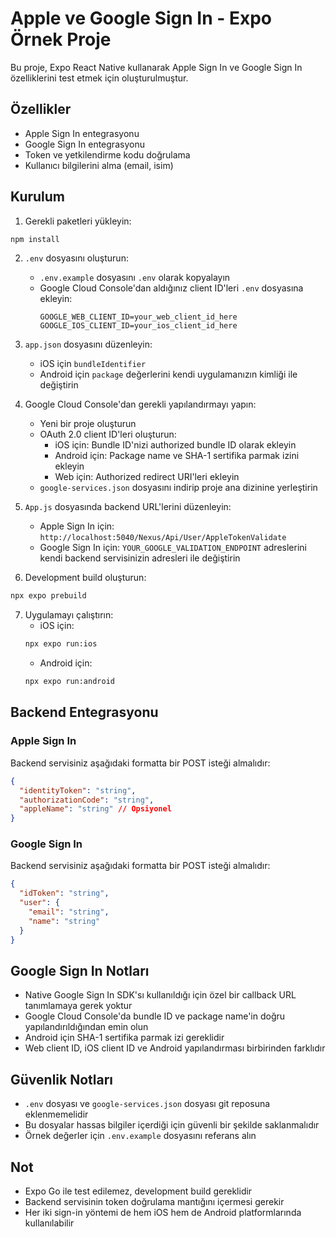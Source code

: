 # Apple ve Google Sign In - Expo Örnek Proje

Bu proje, Expo React Native kullanarak Apple Sign In ve Google Sign In özelliklerini test etmek için oluşturulmuştur.

## Özellikler

- Apple Sign In entegrasyonu
- Google Sign In entegrasyonu
- Token ve yetkilendirme kodu doğrulama
- Kullanıcı bilgilerini alma (email, isim)

## Kurulum

1. Gerekli paketleri yükleyin:
```bash
npm install
```

2. `.env` dosyasını oluşturun:
   - `.env.example` dosyasını `.env` olarak kopyalayın
   - Google Cloud Console'dan aldığınız client ID'leri `.env` dosyasına ekleyin:
     ```
     GOOGLE_WEB_CLIENT_ID=your_web_client_id_here
     GOOGLE_IOS_CLIENT_ID=your_ios_client_id_here
     ```

3. `app.json` dosyasını düzenleyin:
   - iOS için `bundleIdentifier`
   - Android için `package` değerlerini kendi uygulamanızın kimliği ile değiştirin

4. Google Cloud Console'dan gerekli yapılandırmayı yapın:
   - Yeni bir proje oluşturun
   - OAuth 2.0 client ID'leri oluşturun:
     - iOS için: Bundle ID'nizi authorized bundle ID olarak ekleyin
     - Android için: Package name ve SHA-1 sertifika parmak izini ekleyin
     - Web için: Authorized redirect URI'leri ekleyin
   - `google-services.json` dosyasını indirip proje ana dizinine yerleştirin

5. `App.js` dosyasında backend URL'lerini düzenleyin:
   - Apple Sign In için: `http://localhost:5040/Nexus/Api/User/AppleTokenValidate`
   - Google Sign In için: `YOUR_GOOGLE_VALIDATION_ENDPOINT`
   adreslerini kendi backend servisinizin adresleri ile değiştirin

6. Development build oluşturun:
```bash
npx expo prebuild
```

7. Uygulamayı çalıştırın:
   - iOS için:
   ```bash
   npx expo run:ios
   ```
   - Android için:
   ```bash
   npx expo run:android
   ```

## Backend Entegrasyonu

### Apple Sign In
Backend servisiniz aşağıdaki formatta bir POST isteği almalıdır:

```json
{
  "identityToken": "string",
  "authorizationCode": "string",
  "appleName": "string" // Opsiyonel
}
```

### Google Sign In
Backend servisiniz aşağıdaki formatta bir POST isteği almalıdır:

```json
{
  "idToken": "string",
  "user": {
    "email": "string",
    "name": "string"
  }
}
```

## Google Sign In Notları
- Native Google Sign In SDK'sı kullanıldığı için özel bir callback URL tanımlamaya gerek yoktur
- Google Cloud Console'da bundle ID ve package name'in doğru yapılandırıldığından emin olun
- Android için SHA-1 sertifika parmak izi gereklidir
- Web client ID, iOS client ID ve Android yapılandırması birbirinden farklıdır

## Güvenlik Notları
- `.env` dosyası ve `google-services.json` dosyası git reposuna eklenmemelidir
- Bu dosyalar hassas bilgiler içerdiği için güvenli bir şekilde saklanmalıdır
- Örnek değerler için `.env.example` dosyasını referans alın

## Not
- Expo Go ile test edilemez, development build gereklidir
- Backend servisinin token doğrulama mantığını içermesi gerekir
- Her iki sign-in yöntemi de hem iOS hem de Android platformlarında kullanılabilir 